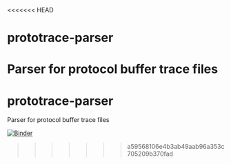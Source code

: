 <<<<<<< HEAD
# prototrace-parser
Parser for protocol buffer trace files
=======
# prototrace-parser
Parser for protocol buffer trace files

[![Binder](https://mybinder.org/badge_logo.svg)](https://mybinder.org/v2/gh/wboxx1/prototrace-parser.git/master)
>>>>>>> a59568106e4b3ab49aab96a353c705209b370fad
